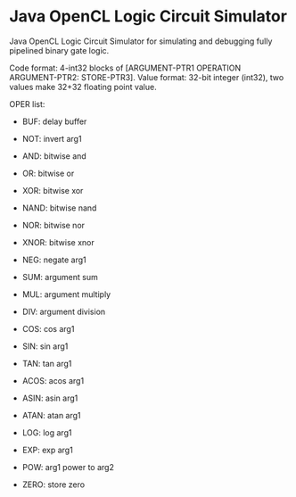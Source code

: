 # Java OpenCL Logic Circuit Simulator
Java OpenCL Logic Circuit Simulator for simulating and debugging fully pipelined binary gate logic.

Code format: 4-int32 blocks of [ARGUMENT-PTR1 OPERATION ARGUMENT-PTR2: STORE-PTR3].
Value format: 32-bit integer (int32), two values make 32+32 floating point value.

OPER list:
- BUF: delay buffer
- NOT: invert arg1
- AND: bitwise and
- OR: bitwise or
- XOR: bitwise xor
- NAND: bitwise nand
- NOR: bitwise nor
- XNOR: bitwise xnor

- NEG: negate arg1
- SUM: argument sum
- MUL: argument multiply
- DIV: argument division

- COS: cos arg1
- SIN: sin arg1
- TAN: tan arg1
- ACOS: acos arg1
- ASIN: asin arg1
- ATAN: atan arg1
- LOG: log arg1
- EXP: exp arg1
- POW: arg1 power to arg2

- ZERO: store zero
